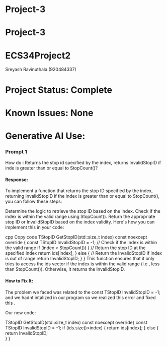 # Project-3

# Project-3
# ECS34Project2
Sreyash Ravinuthala (920484337)
# Project Status: Complete

# Known Issues: None

# Generative AI Use:

### Prompt 1
How do i  Returns the stop id specified by the index, returns InvalidStopID if inde is greater than or equal to StopCount()?

#### Response:
To implement a function that returns the stop ID specified by the index, returning InvalidStopID if the index is greater than or equal to StopCount(), you can follow these steps:

Determine the logic to retrieve the stop ID based on the index.
Check if the index is within the valid range using StopCount().
Return the appropriate stop ID or InvalidStopID based on the index validity.
Here's how you can implement this in your code:

cpp
Copy code
TStopID GetStopID(std::size_t index) const noexcept override {
    const TStopID InvalidStopID = -1;
    // Check if the index is within the valid range
    if (index < StopCount()) {
        // Return the stop ID at the specified index
        return ids[index];
    } else {
        // Return the InvalidStopID if index is out of range
        return InvalidStopID;
    }
}
This function ensures that it only tries to access the ids vector if the index is within the valid range (i.e., less than StopCount()). Otherwise, it returns the InvalidStopID.



#### How to Fix It:

The problem we faced was related to the const TStopID InvalidStopID = -1; and we hadnt intalized in our program so we realized this error and fixed this .

Our new code:

TStopID GetStopID(std::size_t index) const noexcept override{
        const TStopID InvalidStopID = -1;
            if (ids.size()>index) {
                return ids[index];
            } else {
                return InvalidStopID;  
            }
        }
 
